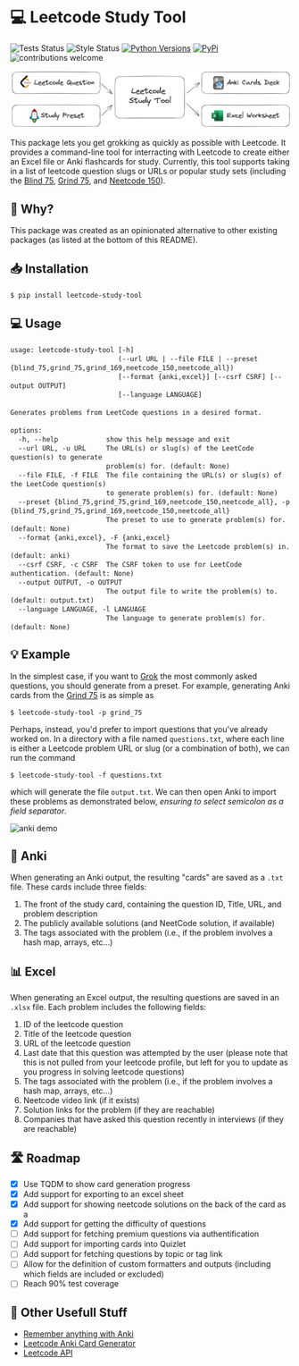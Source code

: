 # 💻 Leetcode Study Tool
![Tests Status](https://github.com/johnsutor/leetcode-study-tool/workflows/Tests/badge.svg)
![Style Status](https://github.com/johnsutor/leetcode-study-tool/workflows/Style/badge.svg)
[![Python Versions](https://img.shields.io/pypi/pyversions/leetcode-study-tool)](https://pypi.org/project/leetcode-study-tool/)
[![PyPi](https://img.shields.io/pypi/v/leetcode-study-tool)](https://pypi.org/project/leetcode-study-tool/)
![contributions welcome](https://img.shields.io/badge/contributions-welcome-blue.svg?style=flat)

![Leetcode Study Tool Diagram](./static/leetcode_study_tool_diagram.png)

This package lets you get grokking as quickly as possible with Leetcode. It provides a command-line tool for interracting with Leetcode to create either an Excel file or Anki flashcards for study. Currently, this tool supports taking in a list of leetcode question slugs or URLs or popular study sets (including the [Blind 75](https://www.teamblind.com/post/New-Year-Gift---Curated-List-of-Top-75-LeetCode-Questions-to-Save-Your-Time-OaM1orEU), [Grind 75](https://www.techinterviewhandbook.org/grind75), and [Neetcode 150](https://neetcode.io/practice)). 

## 🤔 Why? 
This package was created as an opinionated alternative to other existing packages (as listed at the bottom of this README). 

## 📥 Installation
```shell
$ pip install leetcode-study-tool
```

## 💻 Usage 
```shell
usage: leetcode-study-tool [-h]
                           (--url URL | --file FILE | --preset {blind_75,grind_75,grind_169,neetcode_150,neetcode_all})
                           [--format {anki,excel}] [--csrf CSRF] [--output OUTPUT]
                           [--language LANGUAGE]

Generates problems from LeetCode questions in a desired format.

options:
  -h, --help            show this help message and exit
  --url URL, -u URL     The URL(s) or slug(s) of the LeetCode question(s) to generate
                        problem(s) for. (default: None)
  --file FILE, -f FILE  The file containing the URL(s) or slug(s) of the LeetCode question(s)
                        to generate problem(s) for. (default: None)
  --preset {blind_75,grind_75,grind_169,neetcode_150,neetcode_all}, -p {blind_75,grind_75,grind_169,neetcode_150,neetcode_all}
                        The preset to use to generate problem(s) for. (default: None)
  --format {anki,excel}, -F {anki,excel}
                        The format to save the Leetcode problem(s) in. (default: anki)
  --csrf CSRF, -c CSRF  The CSRF token to use for LeetCode authentication. (default: None)
  --output OUTPUT, -o OUTPUT
                        The output file to write the problem(s) to. (default: output.txt)
  --language LANGUAGE, -l LANGUAGE
                        The language to generate problem(s) for. (default: None)
```

## 💡 Example 
In the simplest case, if you want to [Grok](https://www.reddit.com/r/leetcode/comments/t5xqb6/how_to_use_grokking/) the most commonly asked questions, you should generate from a preset. For example, generating Anki cards from the [Grind 75](https://www.techinterviewhandbook.org/grind75) is as simple as 
```shell
$ leetcode-study-tool -p grind_75
```
Perhaps, instead, you'd prefer to import questions that you've already worked on. In a directory with a file named `questions.txt`, where each line is either a Leetcode problem URL or slug (or a combination of both), we can run the command 
```shell
$ leetcode-study-tool -f questions.txt 
```
which will generate the file `output.txt`. We can then open Anki to import these problems as demonstrated below, *ensuring to select semicolon as a field separator*.

![anki demo](static/anki-demo.gif)

## 📒 Anki
When generating an Anki output, the resulting "cards" are saved as a `.txt` file. These cards include three fields:
1. The front of the study card, containing the question ID, Title, URL, and problem description 
2. The publicly available solutions (and NeetCode solution, if available)
3. The tags associated with the problem (i.e., if the problem involves a hash map, arrays, etc...)

## 📊 Excel
When generating an Excel output, the resulting questions are saved in an `.xlsx` file. Each problem includes the following fields:
1. ID of the leetcode question
2. Title of the leetcode question
3. URL of the leetcode question
4. Last date that this question was attempted by the user (please note that this is not pulled from your leetcode profile, but left for you to update as you progress in solving leetcode questions)
5. The tags associated with the problem (i.e., if the problem involves a hash map, arrays, etc...)
6. Neetcode video link (if it exists)
7. Solution links for the problem (if they are reachable)
8. Companies that have asked this question recently in interviews (if they are reachable)

## 🛣 Roadmap 
- [X] Use TQDM to show card generation progress
- [X] Add support for exporting to an excel sheet
- [X] Add support for showing neetcode solutions on the back of the card as a 
- [X] Add support for getting the difficulty of questions 
- [ ] Add support for fetching premium questions via authentification
- [ ] Add support for importing cards into Quizlet
- [ ] Add support for fetching questions by topic or tag 
link
- [ ] Allow for the definition of custom formatters and outputs (including which fields are included or excluded)
- [ ] Reach 90% test coverage

## 🔎 Other Usefull Stuff
- [Remember anything with Anki](https://foggymountainpass.com/anki-essentials/)
- [Leetcode Anki Card Generator](https://github.com/fspv/leetcode-anki)
- [Leetcode API](https://github.com/fspv/python-leetcode)
